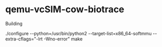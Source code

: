 # qemu-vcSIM-cow-biotrace

Building

./configure --python=/usr/bin/python2 --target-list=x86_64-softmmu --extra-cflags="-lrt -Wno-error"
make
